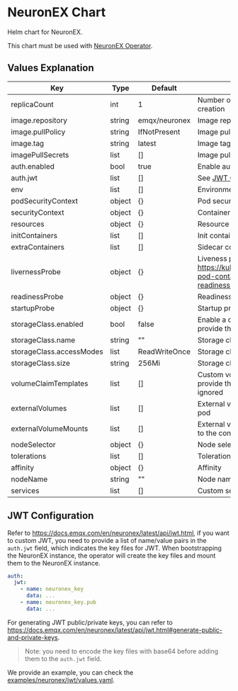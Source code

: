 # NeuronEX Chart

Helm chart for NeuronEX.

This chart must be used with [NeuronEX Operator](../neuronex-operator/README.md).

## Values Explanation

| Key | Type | Default | Description |
| --- | --- | --- | --- |
| replicaCount | int | 1 | Number of replicas, set to 0 to disable pod creation |
| image.repository | string | emqx/neuronex | Image repository |
| image.pullPolicy | string | IfNotPresent | Image pull policy |
| image.tag | string | latest | Image tag |
| imagePullSecrets | list | [] | Image pull secrets |
| auth.enabled | bool | true | Enable authentication |
| auth.jwt | list | [] | See [JWT Configuration](#jwt-configuration) |
| env | list | [] | Environment variables for container |
| podSecurityContext | object | {} | Pod security context |
| securityContext | object | {} | Container security context |
| resources | object | {} | Resource requests and limits |
| initContainers | list | [] | Init containers |
| extraContainers | list | [] | Sidecar containers |
| livernessProbe | object | {} | Liveness probe, see <https://kubernetes.io/docs/tasks/configure-pod-container/configure-liveness-readiness-startup-probes/> |
| readinessProbe | object | {} | Readiness probe |
| startupProbe | object | {} | Startup probe |
| storageClass.enabled | bool | false | Enable a custom storage class, you must provide the storage class name |
| storageClass.name | string | "" | Storage class name |
| storageClass.accessModes | list | ReadWriteOnce | Storage class access modes |
| storageClass.size | string | 256Mi | Storage class size |
| volumeClaimTemplates | list | [] | Custom volume claim templates, if you provide this, the `storageClass` will be ignored |
| externalVolumes | list | [] | External volumes you want to include in the pod |
| externalVolumeMounts | list | [] | External volume mounts you want to mount to the container |
| nodeSelector | object | {} | Node selector |
| tolerations | list | [] | Tolerations |
| affinity | object | {} | Affinity |
| nodeName | string | "" | Node name |
| services | list | [] | Custom services you want to expose |

## JWT Configuration

Refer to <https://docs.emqx.com/en/neuronex/latest/api/jwt.html>, if you want to custom JWT, you need to provide a list of name/value pairs in the `auth.jwt` field, which indicates the key files for JWT. When bootstrapping the NeuronEX instance, the operator will create the key files and mount them to the NeuronEX instance.

```yaml
auth:
  jwt:
    - name: neuronex_key
      data: ...
    - name: neuronex_key.pub
      data: ...
```

For generating JWT public/private keys, you can refer to <https://docs.emqx.com/en/neuronex/latest/api/jwt.html#generate-public-and-private-keys>.

> Note: you need to encode the key files with base64 before adding them to the `auth.jwt` field.

We provide an example, you can check the [examples/neuronex/jwt/values.yaml](../../examples/neuronex/jwt/values.yaml).
